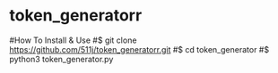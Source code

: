 # token_generatorr


#How To Install & Use
#$ git clone https://github.com/511j/token_generatorr.git
#$ cd token_generator
#$ python3 token_generator.py
